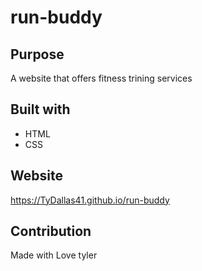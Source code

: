 # run-buddy

## Purpose
A website that offers fitness trining services

## Built with 
* HTML
* CSS

## Website
https://TyDallas41.github.io/run-buddy

## Contribution
Made with Love tyler
